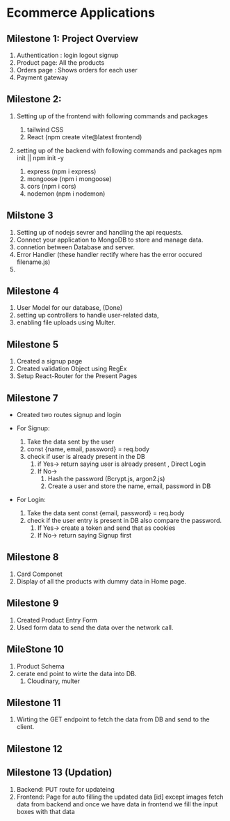 # Ecommerce Applications

## Milestone 1: Project Overview

1. Authentication : login logout signup
2. Product page: All the products
3. Orders page : Shows orders for each user
4. Payment gateway

## Milestone 2:

1. Setting up of the frontend with following commands and packages
   1. tailwind CSS
   2. React (npm create vite@latest frontend)
2. setting up of the backend with following commands and packages
   npm init || npm init -y

   1. express (npm i express)
   2. mongoose (npm i mongoose)
   3. cors (npm i cors)
   4. nodemon (npm i nodemon)

   <!-- (Server) express helps us write the API's for the app
   mongoose() config the database with backend
   cors - Allowing access to Cross origin website or requests.
   nodemon - monitoring and watching of the backend nodejs application. -->

## Milstone 3

1. Setting up of nodejs sevrer and handling the api requests.
2. Connect your application to MongoDB to store and manage data.
3. connetion between Database and server.
4. Error Handler (these handler rectify where has the error occured filename.js)
5.

<!-- express - API routes or endpoints  -->

## Milestone 4

1. User Model for our database, (Done)
2. setting up controllers to handle user-related data,
3. enabling file uploads using Multer.

## Milestone 5

1. Created a signup page
2. Created validation Object using RegEx
3. Setup React-Router for the Present Pages

## Milestone 7

- Created two routes signup and login
- For Signup:

  1.  Take the data sent by the user
  2.  const {name, email, password} = req.body
  3.  check if user is already present in the DB
      1. if Yes-> return saying user is already present , Direct Login
      2. If No->
         1. Hash the password (Bcrypt.js, argon2.js)
         2. Create a user and store the name, email, password in DB

- For Login:
  1.  Take the data sent const {email, password} = req.body
  2.  check if the user entry is present in DB also compare the password.
      1. If Yes-> create a token and send that as cookies
      2. If No-> return saying Signup first

## Milestone 8

1. Card Componet
2. Display of all the products with dummy data in Home page.

## Milestone 9

1. Created Product Entry Form
2. Used form data to send the data over the network call.

## MileStone 10

1. Product Schema
2. cerate end point to wirte the data into DB.
   1. Cloudinary, multer

## Milestone 11

1. Wirting the GET endpoint to fetch the data from DB and send to the client.



## Milestone 12



## Milestone 13 (Updation)

   1. Backend:  PUT route for updateing 
   2. Frontend: Page for auto filling the updated data [id] except images fetch data from backend and once we have data in frontend we fill the input boxes with that data






